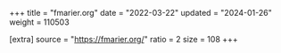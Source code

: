 +++
title = "fmarier.org"
date = "2022-03-22"
updated = "2024-01-26"
weight = 110503

[extra]
source = "https://fmarier.org/"
ratio = 2
size = 108
+++
